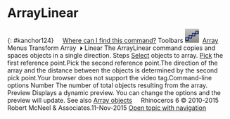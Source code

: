 ---
---


# ArrayLinear
{: #kanchor124}
 [![images/transparent.gif](images/transparent.gif)Where can I find this command?](javascript:void(0);) Toolbars
![images/arraylinear.png](images/arraylinear.png) [Array](array-toolbar.html) 
Menus
Transform
Array![images/menuarrow.gif](images/menuarrow.gif)
Linear
The ArrayLinear command copies and spaces objects in a single direction.
Steps
 [Select](select-objects.html) objects to array. [Pick](pick-location.html) the first reference point.Pick the second reference point.The direction of the array and the distance between the objects is determined by the second pick point.Your browser does not support the video tag.Command-line options
Number
The number of total objects resulting from the array.
Preview
Displays a dynamic preview.
You can change the options and the preview will update.
See also
 [Array objects](sak-array.html) 
&#160;
&#160;
Rhinoceros 6 © 2010-2015 Robert McNeel &amp; Associates.11-Nov-2015
 [Open topic with navigation](arraylinear.html) 

